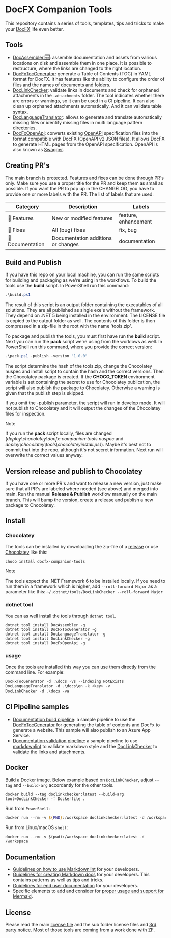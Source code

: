 # DocFX Companion Tools

This repository contains a series of tools, templates, tips and tricks to make your [DocFX](https://dotnet.github.io/docfx/) life even better.

## Tools

* [DocAssembler 🆕](./src/DocAssembler): assemble documentation and assets from various locations on disk and assemble them in one place. It is possible to restructure, where the links are changed to the right location.
* [DocFxTocGenerator](./src/DocFxTocGenerator): generate a Table of Contents (TOC) in YAML format for DocFX. It has features like the ability to configure the order of files and the names of documents and folders.
* [DocLinkChecker](./src/DocLinkChecker): validate links in documents and check for orphaned attachments in the `.attachments` folder. The tool indicates whether there are errors or warnings, so it can be used in a CI pipeline. It can also clean up orphaned attachments automatically. And it can validate table syntax.
* [DocLanguageTranslator](./src/DocLanguageTranslator): allows to generate and translate automatically missing files or identify missing files in multi language pattern directories.
* [DocFxOpenApi](./src/DocFxOpenApi): converts existing [OpenAPI](https://www.openapis.org/) specification files into the format compatible with DocFX (OpenAPI v2 JSON files). It allows DocFX to generate HTML pages from the OpenAPI specification. OpenAPI is also known as [Swagger](https://swagger.io/).

## Creating PR's

The main branch is protected. Features and fixes can be done through PR's only. Make sure you use a proper title for the PR and keep them as small as possible. If you want the PR to pop up in the CHANGELOG, you have to provide one or more labels with the PR. The list of labels that are used:

| Category | Description | Labels |
| --- | --- | --- |
| 🚀 Features | New or modified features | feature, enhancement |
| 🐛 Fixes | All (bug) fixes | fix, bug |
| 📄 Documentation | Documentation additions or changes | documentation |

## Build and Publish

If you have this repo on your local machine, you can run the same scripts for building and packaging as we're using in the workflows. To build the tools use the **build** script. In PowerShell run this command:

```PowerShell
.\build.ps1
```

The result of this script is an output folder containing the executables of all solutions. They are all published as single exe's without the framework. They depend on .NET 5 being installed in the environment. The LICENSE file is copied to the output folder as well. The contents of this folder is then compressed in a zip-file in the root with the name 'tools.zip'.

To package and publish the tools, you must first have run the **build** script. Next you can run the **pack** script we're using from the worklows as well. In PowerShell run this command, where you provide the correct version:

```PowerShell
.\pack.ps1 -publish -version "1.0.0"
```

The script determine the hash of the tools.zip, change the Chocolatey nuspec and install script to contain the hash and the correct versions. Then the Chocolatey package is created. If the **CHOCO_TOKEN** environment variable is set containing the secret to use for Chocolatey publication, the script will also publish the package to Chocolatey. Otherwise a warning is given that the publish step is skipped.

If you omit the -publish parameter, the script will run in develop mode. It will not publish to Chocolatey and it will output the changes of the Chocolatey files for inspection.

> [!NOTE]
> If you run the **pack** script locally, files are changed (*deploy\chocolatey\docfx-companion-tools.nuspec* and *deploy\chocolatey\tools\chocolateyinstall.ps1*). Maybe it's best not to commit that into the repo, although it's not secret information. Next run will overwrite the correct values anyway.

## Version release and publish to Chocolatey

If you have one or more PR's and want to release a new version, just make sure that all PR's are labeled where needed (see above) and merged into main. Run the manual **Release & Publish** workflow manually on the main branch. This will bump the version, create a release and publish a new package to Chocolatey.

## Install

### Chocolatey

The tools can be installed by downloading the zip-file of a [release](https://github.com/Ellerbach/docfx-companion-tools/releases) or use [Chocolatey](https://chocolatey.org/install) like this:

```shell
choco install docfx-companion-tools
```

> [!NOTE]
> The tools expect the .NET Framework 6 to be installed locally. If you need to run them in a framework which is higher,
> add `--roll-forward Major` as a parameter like this:
> `~/.dotnet/tools/DocLinkChecker --roll-forward Major`

### dotnet tool

You can as well install the tools through `dotnet tool`.

```shell
dotnet tool install DocAssembler -g
dotnet tool install DocFxTocGenerator -g
dotnet tool install DocLanguageTranslator -g
dotnet tool install DocLinkChecker -g
dotnet tool install DocFxOpenApi -g
```

### usage

Once the tools are installed this way you can use them directly from the command line. For example:

```PowerShell
DocFxTocGenerator -d .\docs -vs --indexing NotExists
DocLanguageTranslator -d .\docs\en -k <key> -v
DocLinkChecker -d .\docs -va
```

## CI Pipeline samples

* [Documentation build pipeline](./PipelineExamples/documentation-build.yml): a sample pipeline to use the [DocFxTocGenerator](./src/DocFxTocGenerator) for generating the table of contents and DocFx to generate a website. This sample will also publish to an Azure App Service.
* [Documentation validation pipeline](./PipelineExamples/documentation-validation.yml): a sample pipeline to use [markdownlint](https://github.com/markdownlint/markdownlint) to validate markdown style and the [DocLinkChecker](./src/DocLinkChecker) to validate the links and attachments.

## Docker

Build a Docker image. Below example based on `DocLinkChecker`, adjust `--tag` and `--build-arg` accordantly for the other tools.

```shell
docker build --tag doclinkchecker:latest --build-arg tool=DocLinkChecker -f Dockerfile .
```

Run from `PowerShell`:

```PowerShell
docker run --rm -v ${PWD}:/workspace doclinkchecker:latest -d /workspace
```

Run from Linux/macOS `shell`:

```shell
docker run --rm -v $(pwd):/workspace doclinkchecker:latest -d /workspace
```

## Documentation

* [Guidelines on how to use Markdownlint](./DocExamples/docs/markdownlint.md) for your developers.
* [Guidelines for creating Markdown docs](./DocExamples/docs/markdown-creation.md) for your developers. This contains patterns as well as tips and tricks.
* [Guidelines for end user documentation](./DocExamples/docs/enduser-documentation.md) for your developers.
* Specific elements to add and consider for [proper usage and support for Mermaid](./DocExamples/docs/ui-specific-elements.md).

## License

Please read the main [license file](LICENSE) and the sub folder license files and [3rd party notice](THIRD-PARTY-NOTICES.TXT). Most of those tools are coming from a work done with [ZF](https://www.zf.com/).
